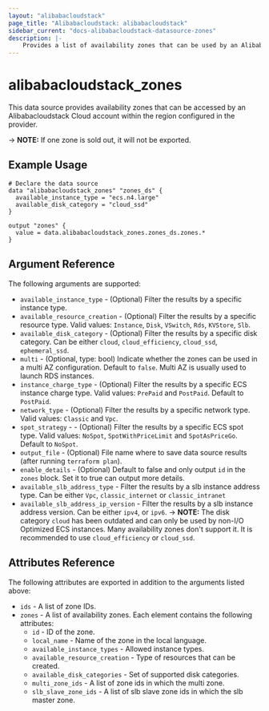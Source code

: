 ```yaml
---
layout: "alibabacloudstack"
page_title: "Alibabacloudstack: alibabacloudstack"
sidebar_current: "docs-alibabacloudstack-datasource-zones"
description: |-
    Provides a list of availability zones that can be used by an Alibabacloudstack Cloud account.
---
```


# alibabacloudstack\_zones

This data source provides availability zones that can be accessed by an Alibabacloudstack Cloud account within the region configured in the provider.


-> **NOTE:** If one zone is sold out, it will not be exported.

## Example Usage

```
# Declare the data source
data "alibabacloudstack_zones" "zones_ds" {
  available_instance_type = "ecs.n4.large"
  available_disk_category = "cloud_ssd"
}

output "zones" {
  value = data.alibabacloudstack_zones.zones_ds.zones.*
}
```

## Argument Reference

The following arguments are supported:

* `available_instance_type` - (Optional) Filter the results by a specific instance type.
* `available_resource_creation` - (Optional) Filter the results by a specific resource type.
Valid values: `Instance`, `Disk`, `VSwitch`, `Rds`, `KVStore`, `Slb`.
* `available_disk_category` - (Optional) Filter the results by a specific disk category. Can be either `cloud`, `cloud_efficiency`, `cloud_ssd`, `ephemeral_ssd`.
* `multi` - (Optional, type: bool) Indicate whether the zones can be used in a multi AZ configuration. Default to `false`. Multi AZ is usually used to launch RDS instances.
* `instance_charge_type` - (Optional) Filter the results by a specific ECS instance charge type. Valid values: `PrePaid` and `PostPaid`. Default to `PostPaid`.
* `network_type` - (Optional) Filter the results by a specific network type. Valid values: `Classic` and `Vpc`.
* `spot_strategy` - - (Optional) Filter the results by a specific ECS spot type. Valid values: `NoSpot`, `SpotWithPriceLimit` and `SpotAsPriceGo`. Default to `NoSpot`.
* `output_file` - (Optional) File name where to save data source results (after running `terraform plan`).
* `enable_details` - (Optional) Default to false and only output `id` in the `zones` block. Set it to true can output more details.
* `available_slb_address_type` - Filter the results by a slb instance address type. Can be either `Vpc`, `classic_internet` or `classic_intranet`
* `available_slb_address_ip_version` - Filter the results by a slb instance address version. Can be either `ipv4`, or `ipv6`.
-> **NOTE:** The disk category `cloud` has been outdated and can only be used by non-I/O Optimized ECS instances. Many availability zones don't support it. It is recommended to use `cloud_efficiency` or `cloud_ssd`.

## Attributes Reference

The following attributes are exported in addition to the arguments listed above:

* `ids` - A list of zone IDs.
* `zones` - A list of availability zones. Each element contains the following attributes:
  * `id` - ID of the zone.
  * `local_name` - Name of the zone in the local language.
  * `available_instance_types` - Allowed instance types.
  * `available_resource_creation` - Type of resources that can be created.
  * `available_disk_categories` - Set of supported disk categories.
  * `multi_zone_ids` - A list of zone ids in which the multi zone.
  * `slb_slave_zone_ids` - A list of slb slave zone ids in which the slb master zone.
